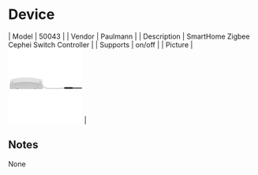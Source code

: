 
# Device

| Model | 50043  |
| Vendor  | Paulmann  |
| Description | SmartHome Zigbee Cephei Switch Controller |
| Supports | on/off |
| Picture | ![../images/devices/50043.jpg](../images/devices/50043.jpg) |

## Notes

None
